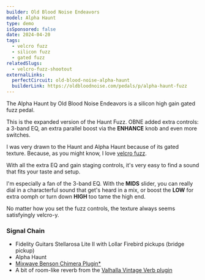 ```yaml
---
builder: Old Blood Noise Endeavors
model: Alpha Haunt
type: demo
isSponsored: false
date: 2024-04-20
tags:
  - velcro fuzz
  - silicon fuzz
  - gated fuzz
relatedSlugs:
  - velcro-fuzz-shootout
externalLinks:
  perfectCircuit: old-blood-noise-alpha-haunt
  builderLink: https://oldbloodnoise.com/pedals/p/alpha-haunt-fuzz
---
```


The Alpha Haunt by Old Blood Noise Endeavors is a silicon high gain gated fuzz pedal.

This is the expanded version of the Haunt Fuzz. OBNE added extra controls: a 3-band EQ, an extra parallel boost via the **ENHANCE** knob and even more switches.

I was very drawn to the Haunt and Alpha Haunt because of its gated texture. Because, as you might know, I love [velcro fuzz](/posts/velcro-fuzz-shootout).

With all the extra EQ and gain staging controls, it's very easy to find a sound that fits your taste and setup.

I'm especially a fan of the 3-band EQ. With the **MIDS** slider, you can really dial in a characterful sound that get's heard in a mix, or boost the **LOW** for extra oomph or turn down **HIGH** too tame the high end.

No matter how you set the fuzz controls, the texture always seems satisfyingly velcro-y.

### Signal Chain

- Fidelity Guitars Stellarosa Lite II with Lollar Firebird pickups (bridge pickup)
- Alpha Haunt
- [Mixwave Benson Chimera Plugin\*](https://sweetwater.sjv.io/B0N2PL)
- A bit of room-like reverb from the [Valhalla Vintage Verb plugin](https://valhalladsp.com/shop/reverb/valhalla-vintage-verb/)
